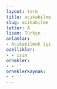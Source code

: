 ```yaml
---
layout: term
title: acıkabilme
slug: acikabilme
letter: A
lisan: Türkçe
anlamlar:
- Acıkabilmek işi
ozellikler:
- - isim
ornekler:
- - ''
orneklerkaynak:
- - ''
---
```

